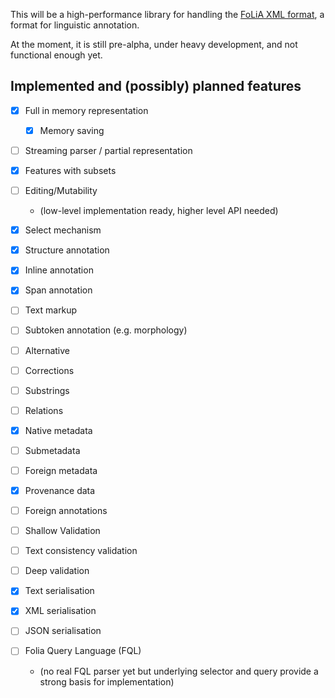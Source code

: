 This will be a high-performance library for handling the [FoLiA XML format](https://proycon.github.io/folia), a format for linguistic annotation.

At the moment, it is  still pre-alpha, under heavy development, and not functional enough yet.

## Implemented and (possibly) planned features

* [x] Full in memory representation
    * [x] Memory saving
* [ ] Streaming parser / partial representation
* [x] Features with subsets
* [ ] Editing/Mutability
    * (low-level implementation ready, higher level API needed)

* [x] Select mechanism

* [x] Structure annotation
* [x] Inline annotation
* [x] Span annotation
* [ ] Text markup
* [ ] Subtoken annotation (e.g. morphology)
* [ ] Alternative
* [ ] Corrections
* [ ] Substrings
* [ ] Relations

* [x] Native metadata
* [ ] Submetadata
* [ ] Foreign metadata
* [x] Provenance data
* [ ] Foreign annotations

* [ ] Shallow Validation
* [ ] Text consistency validation
* [ ] Deep validation

* [x] Text serialisation
* [x] XML serialisation
* [ ] JSON serialisation

* [ ] Folia Query Language (FQL)
    * (no real FQL parser yet but underlying selector and query provide a strong basis for implementation)
